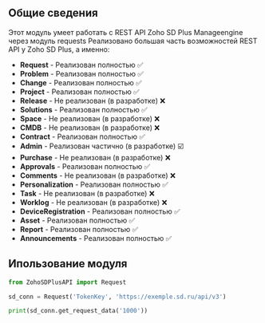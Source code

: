 ## Общие сведения

Этот модуль умеет работать с REST API Zoho SD Plus Manageengine через модуль requests
Реализовано большая часть возможностей REST API у Zoho SD Plus, а именно:

- **Request**   -  Реализован полностью ✅
- **Problem**  -  Реализован полностью ✅
- **Change**  - Реализован полностью ✅
- **Project**  -  Реализован полностью ✅
- **Release**  -  Не реализован (в разработке) ❌
- **Solutions**  - Реализован полностью ✅
- **Space**  - Не реализован (в разработке) ❌
- **CMDB**  -  Не реализован (в разработке) ❌
- **Contract**  - Реализован полностью ✅
- **Admin**  - Реализован частично (в разработке) ☑️
- **Purchase**  - Не реализован (в разработке) ❌
- **Approvals**  - Реализован полностью ✅
- **Comments**  -  Не реализован (в разработке) ❌
- **Personalization** - Реализован полностью ✅
- **Task**  -  Не реализован (в разработке) ❌
- **Worklog**  -  Не реализован (в разработке) ❌
- **DeviceRegistration**  -  Реализован полностью ✅
- **Asset**  - Реализован полностью ✅
-  **Report**  - Реализован полностью ✅
- **Announcements**  -  Реализован полностью ✅

## Ипользование модуля
```python
from ZohoSDPlusAPI import Request

sd_conn = Request('TokenKey', 'https://exemple.sd.ru/api/v3')

print(sd_conn.get_request_data('1000'))
